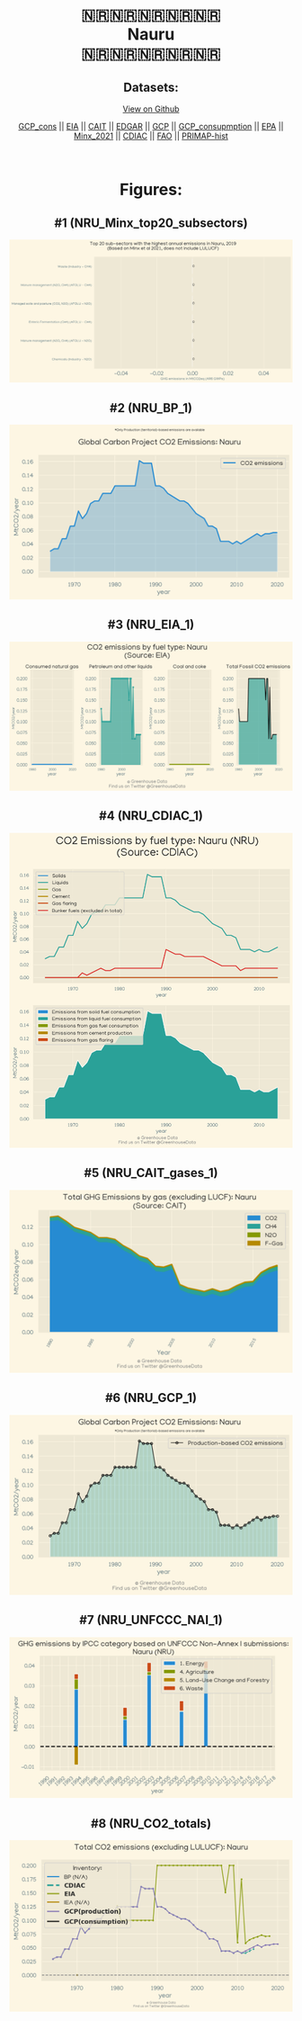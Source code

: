 
<center>
<h1 align="center">
🇳🇷🇳🇷🇳🇷🇳🇷🇳🇷
<br>
Nauru
<br>
🇳🇷🇳🇷🇳🇷🇳🇷🇳🇷
</h1>
<h2>Datasets:</h2>
<p><a href="https://github.com/dquintani/Greenhouse-Data/tree/master/country_data/NRU_Nauru/data">View on Github</a>
<br></p><p><a href="data/NRU_GCP_cons.csv">GCP_cons</a> || <a href="data/NRU_EIA.csv">EIA</a> || <a href="data/NRU_CAIT.csv">CAIT</a> || <a href="data/NRU_EDGAR.csv">EDGAR</a> || <a href="data/NRU_GCP.csv">GCP</a> || <a href="data/NRU_GCP_consupmption.csv">GCP_consupmption</a> || <a href="data/NRU_EPA.csv">EPA</a> || <a href="data/NRU_Minx_2021.csv">Minx_2021</a> || <a href="data/NRU_CDIAC.csv">CDIAC</a> || <a href="data/NRU_FAO.csv">FAO</a> || <a href="data/NRU_PRIMAP-hist.csv">PRIMAP-hist</a></p><p><br></p>
<h1>Figures:</h1><h2>#1 (NRU_Minx_top20_subsectors)</h2>
<p><img alt="" src="figures/NRU_Minx_top20_subsectors.png" /></p><h2>#2 (NRU_BP_1)</h2>
<p><img alt="" src="figures/NRU_BP_1.png" /></p><h2>#3 (NRU_EIA_1)</h2>
<p><img alt="" src="figures/NRU_EIA_1.png" /></p><h2>#4 (NRU_CDIAC_1)</h2>
<p><img alt="" src="figures/NRU_CDIAC_1.png" /></p><h2>#5 (NRU_CAIT_gases_1)</h2>
<p><img alt="" src="figures/NRU_CAIT_gases_1.png" /></p><h2>#6 (NRU_GCP_1)</h2>
<p><img alt="" src="figures/NRU_GCP_1.png" /></p><h2>#7 (NRU_UNFCCC_NAI_1)</h2>
<p><img alt="" src="figures/NRU_UNFCCC_NAI_1.png" /></p><h2>#8 (NRU_CO2_totals)</h2>
<p><img alt="" src="figures/NRU_CO2_totals.png" /></p>